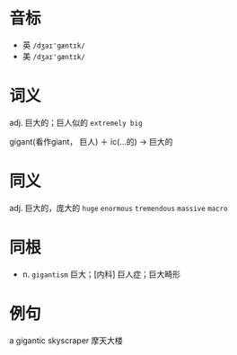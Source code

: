# 音标

- 英 `/dʒaɪ'gæntɪk/`
- 美 `/dʒaɪ'ɡæntɪk/`

# 词义

adj. 巨大的；巨人似的
`extremely big`



gigant(看作giant， 巨人) ＋ ic(…的) → 巨大的

# 同义

adj. 巨大的，庞大的
`huge` `enormous` `tremendous` `massive` `macro`

# 同根

- n. `gigantism` 巨大；[内科] 巨人症；巨大畸形

# 例句

a gigantic skyscraper
摩天大楼


